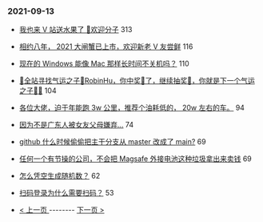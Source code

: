 ### 2021-09-13 
- [我也来 V 站送水果了 👏欢迎分子](https://www.v2ex.com/t/801496) 313
- [相约八年， 2021 大闸蟹已上市，欢迎新老 V 友尝鲜](https://www.v2ex.com/t/801452) 116
- [现在的 Windows 能像 Mac 那样长时间不关机吗？](https://www.v2ex.com/t/801417) 110
- [🥝全站寻找气运之子👑RobinHu，你中奖🏅了，继续抽奖🏅，你就是下一个气运之子👑🥝](https://www.v2ex.com/t/801442) 104
- [各位大佬，迫于年能跑 3w 公里，推荐个油耗低的， 20w 左右的车。](https://www.v2ex.com/t/801513) 94
- [因为不是广东人被女友父母嫌弃...](https://www.v2ex.com/t/801558) 74
- [github 什么时候偷偷把主干分支从 master 改成了 main?](https://www.v2ex.com/t/801415) 69
- [任何一个有节操的公司，不会把 Magsafe 外接电池这种垃圾拿出来卖钱](https://www.v2ex.com/t/801510) 69
- [怎么凭空生成随机数？](https://www.v2ex.com/t/801532) 62
- [扫码登录为什么需要扫码？](https://www.v2ex.com/t/801479) 53 

- [ < 上一页 ](https://github.com/able8/v2ex-hot-record/blob/master/2021-09-12.md) -------- [ 下一页 > ](https://github.com/able8/v2ex-hot-record/blob/master/2021-09-14.md)